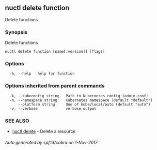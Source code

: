 ## nuctl delete function

Delete functions

### Synopsis


Delete functions

```
nuctl delete function [name[:version]] [flags]
```

### Options

```
  -h, --help   help for function
```

### Options inherited from parent commands

```
  -k, --kubeconfig string   Path to Kubernetes config (admin.conf)
  -n, --namespace string    Kubernetes namespace (default "default")
      --platform string     One of kube/local/auto (default "auto")
  -v, --verbose             verbose output
```

### SEE ALSO
* [nuctl delete](nuctl_delete.md)	 - Delete a resource

###### Auto generated by spf13/cobra on 1-Nov-2017
